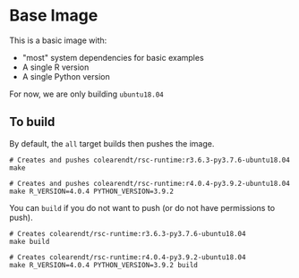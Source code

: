 # Base Image

This is a basic image with:

- "most" system dependencies for basic examples
- A single R version
- A single Python version

For now, we are only building `ubuntu18.04`

## To build

By default, the `all` target builds then pushes the image.

```console
# Creates and pushes colearendt/rsc-runtime:r3.6.3-py3.7.6-ubuntu18.04
make

# Creates and pushes colearendt/rsc-runtime:r4.0.4-py3.9.2-ubuntu18.04
make R_VERSION=4.0.4 PYTHON_VERSION=3.9.2
```

You can `build` if you do not want to push (or do not have permissions to
push).

```console
# Creates colearendt/rsc-runtime:r3.6.3-py3.7.6-ubuntu18.04
make build

# Creates colearendt/rsc-runtime:r4.0.4-py3.9.2-ubuntu18.04
make R_VERSION=4.0.4 PYTHON_VERSION=3.9.2 build
```
